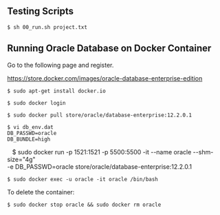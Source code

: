 ## Testing Scripts

    $ sh 00_run.sh project.txt

## Running Oracle Database on Docker Container

Go to the following page and register.

https://store.docker.com/images/oracle-database-enterprise-edition

    $ sudo apt-get install docker.io

    $ sudo docker login
    
    $ sudo docker pull store/oracle/database-enterprise:12.2.0.1
    
    $ vi db_env.dat
    DB_PASSWD=oracle
    DB_BUNDLE=high

    $ sudo docker run -p 1521:1521 -p 5500:5500 -it --name oracle --shm-size="4g" \
      -e DB_PASSWD=oracle store/oracle/database-enterprise:12.2.0.1

    $ sudo docker exec -u oracle -it oracle /bin/bash

To delete the container:

    $ sudo docker stop oracle && sudo docker rm oracle
